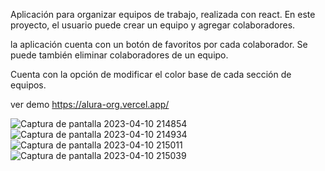 Aplicación para organizar equipos de trabajo, realizada con react.
En este proyecto, el usuario puede crear un equipo y agregar colaboradores.

la aplicación cuenta con un botón de favoritos por cada colaborador. Se puede también eliminar colaboradores de un equipo.

Cuenta con la opción de modificar el color base de cada sección de equipos.

ver demo https://alura-org.vercel.app/

![Captura de pantalla 2023-04-10 214854](https://user-images.githubusercontent.com/7361853/231045624-6f6a5a46-0f82-464c-943d-7bc02bbcf036.png)
![Captura de pantalla 2023-04-10 214934](https://user-images.githubusercontent.com/7361853/231045625-be065091-fd67-4bd5-93a6-73f10f59d47d.png)
![Captura de pantalla 2023-04-10 215011](https://user-images.githubusercontent.com/7361853/231045628-0e3ea94a-f1b9-4c04-932d-1a8f2f2ec623.png)
![Captura de pantalla 2023-04-10 215039](https://user-images.githubusercontent.com/7361853/231045630-0b73e69a-d4b5-47d7-85c3-6eadce74bfd2.png)
